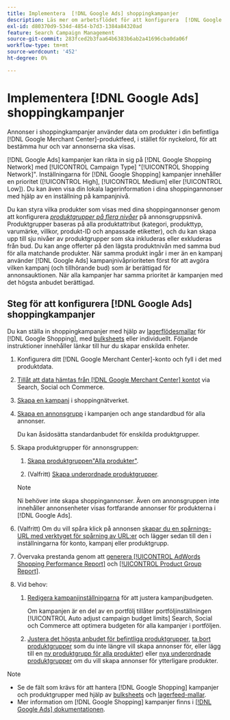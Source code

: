 ```yaml
---
title: Implementera  [!DNL Google Ads] shoppingkampanjer
description: Läs mer om arbetsflödet för att konfigurera  [!DNL Google Ads] shoppingkampanjer.
exl-id: d80370d9-534d-4854-b7d3-1384a84320ad
feature: Search Campaign Management
source-git-commit: 283fced2b3faa64b6383b6ab2a41696cba0da06f
workflow-type: tm+mt
source-wordcount: '452'
ht-degree: 0%

---
```


# Implementera [!DNL Google Ads] shoppingkampanjer

Annonser i shoppingkampanjer använder data om produkter i din befintliga [!DNL Google Merchant Center]-produktfeed, i stället för nyckelord, för att bestämma hur och var annonserna ska visas.

[!DNL Google Ads] kampanjer kan rikta in sig på [!DNL Google Shopping Network] med [!UICONTROL Campaign Type] &quot;[!UICONTROL Shopping Network]&quot;. Inställningarna för [!DNL Google Shopping] kampanjer innehåller en prioritet ([!UICONTROL High], [!UICONTROL Medium] eller [!UICONTROL Low]). Du kan även visa din lokala lagerinformation i dina shoppingannonser med hjälp av en inställning på kampanjnivå.

Du kan styra vilka produkter som visas med dina shoppingannonser genom att konfigurera *[produktgrupper på flera nivåer](/help/search-social-commerce/campaign-management/campaigns/product-group-about.md)* på annonsgruppsnivå. Produktgrupper baseras på alla produktattribut (kategori, produkttyp, varumärke, villkor, produkt-ID och anpassade etiketter), och du kan skapa upp till sju nivåer av produktgrupper som ska inkluderas eller exkluderas från bud. Du kan ange offerter på den lägsta produktnivån med samma bud för alla matchande produkter. När samma produkt ingår i mer än en kampanj använder [!DNL Google Ads] kampanjnivåprioriteten först för att avgöra vilken kampanj (och tillhörande bud) som är berättigad för annonsauktionen. När alla kampanjer har samma prioritet är kampanjen med det högsta anbudet berättigad.

## Steg för att konfigurera [!DNL Google Ads] shoppingkampanjer

Du kan ställa in shoppingkampanjer med hjälp av [lagerflödesmallar](/help/search-social-commerce/campaign-management/inventory-feeds/inventory-feeds-about.md) för [!DNL Google Shopping], med [bulksheets](/help/search-social-commerce/campaign-management/bulksheets/bulksheet-about.md) eller individuellt. Följande instruktioner innehåller länkar till hur du skapar enskilda enheter.

1. Konfigurera ditt [!DNL Google Merchant Center]-konto och fyll i det med produktdata.

1. [Tillåt att data hämtas från  [!DNL Google Merchant Center] kontot](/help/search-social-commerce/campaign-management/accounts/merchant-account-manage.md) via Search, Social och Commerce.

1. [Skapa en kampanj](/help/search-social-commerce/campaign-management/campaigns/campaign-manage.md) i shoppingnätverket.

1. [Skapa en annonsgrupp](/help/search-social-commerce/campaign-management/campaigns/ad-group-manage.md) i kampanjen och ange standardbud för alla annonser.

   Du kan åsidosätta standardanbudet för enskilda produktgrupper.

1. Skapa produktgrupper för annonsgruppen:

   1. [Skapa produktgruppen&quot;Alla produkter&quot;](/help/search-social-commerce/campaign-management/campaigns/product-group-manage.md).

   1. (Valfritt) [Skapa underordnade produktgrupper](/help/search-social-commerce/campaign-management/campaigns/product-group-manage.md).

   >[!NOTE]
   >Ni behöver inte skapa shoppingannonser. Även om annonsgruppen inte innehåller annonsenheter visas fortfarande annonser för produkterna i [!DNL Google Ads].

1. (Valfritt) Om du vill spåra klick på annonsen [skapar du en spårnings-URL med verktyget för spårning av URL:er](/help/search-social-commerce/tools/click-tracking-url-generate.md) och lägger sedan till den i inställningarna för konto, kampanj eller produktgrupp.

1. Övervaka prestanda genom att [generera [!UICONTROL AdWords Shopping Performance Report]](/help/search-social-commerce/reports/management/specialty/specialty-report-generate.md) och [&#x200B; [!UICONTROL Product Group Report]](/help/search-social-commerce/reports/management/basic-advanced/basic-advanced-report-generate.md).

1. Vid behov:

   1. [Redigera kampanjinställningarna](/help/search-social-commerce/campaign-management/campaigns/campaign-manage.md) för att justera kampanjbudgeten.

      Om kampanjen är en del av en portfölj tillåter portföljinställningen [!UICONTROL Auto adjust campaign budget limits] Search, Social och Commerce att optimera budgeten för alla kampanjer i portföljen.

   1. [Justera det högsta anbudet för befintliga produktgrupper](/help/search-social-commerce/campaign-management/campaigns/product-group-manage.md), [ta bort produktgrupper](/help/search-social-commerce/campaign-management/campaigns/product-group-manage.md) som du inte längre vill skapa annonser för, eller lägg till en [ny produktgrupp för alla produkter](/help/search-social-commerce/campaign-management/campaigns/product-group-manage.md)) eller [nya underordnade produktgrupper](/help/search-social-commerce/campaign-management/campaigns/product-group-manage.md) om du vill skapa annonser för ytterligare produkter.

>[!NOTE]
>
>* Se de fält som krävs för att hantera [!DNL Google Shopping] kampanjer och produktgrupper med hjälp av [bulksheets](/help/search-social-commerce/campaign-management/bulksheets/bulksheet-data-formats/bulksheet-data-google.md) och [lagerfeed-mallar](/help/search-social-commerce/campaign-management/inventory-feeds/ad-templates/template-google-shopping.md).
>* Mer information om [!DNL Google Shopping] kampanjer finns i [[!DNL Google Ads] dokumentationen](https://support.google.com/google-ads/answer/2454022).
